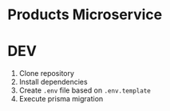 # Products Microservice

# DEV

1. Clone repository
2. Install dependencies
3. Create `.env` file based on `.env.template`
4. Execute prisma migration
